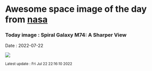 
# Awesome space image of the day from [nasa](https://api.nasa.gov/)

### Today image : Spiral Galaxy M74: A Sharper View

Date : 2022-07-22


![](https://apod.nasa.gov/apod/image/2207/JWST_NGC628_Robert_Eder_V2600h.jpg)

<small>Latest update : Fri Jul 22 22:16:10 2022</small>


